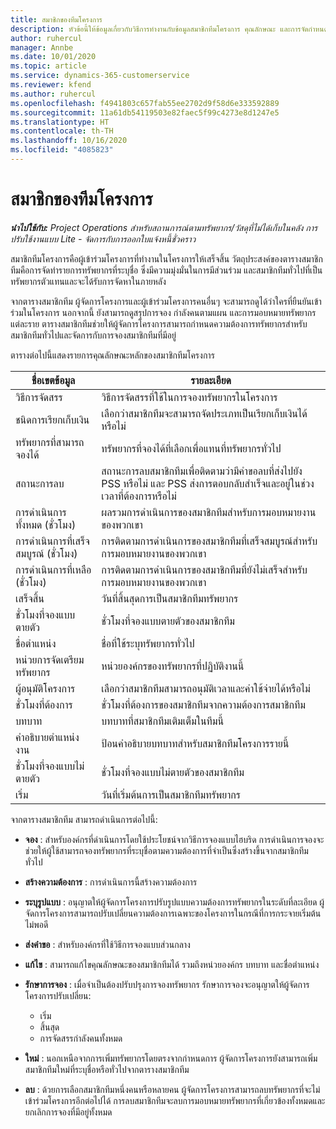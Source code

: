 ```yaml
---
title: สมาชิกของทีมโครงการ
description: หัวข้อนี้ให้ข้อมูลเกี่ยวกับวิธีการทำงานกับข้อมูลสมาชิกทีมโครงการ คุณลักษณะ และการจัดกำหนดการ
author: ruhercul
manager: Annbe
ms.date: 10/01/2020
ms.topic: article
ms.service: dynamics-365-customerservice
ms.reviewer: kfend
ms.author: ruhercul
ms.openlocfilehash: f4941803c657fab55ee2702d9f58d6e333592889
ms.sourcegitcommit: 11a61db54119503e82faec5f99c4273e8d1247e5
ms.translationtype: HT
ms.contentlocale: th-TH
ms.lasthandoff: 10/16/2020
ms.locfileid: "4085823"
---
```

# <a name="project-team-members"></a>สมาชิกของทีมโครงการ

_**นำไปใช้กับ:** Project Operations สำหรับสถานการณ์ตามทรัพยากร/วัสดุที่ไม่ได้เก็บในคลัง การปรับใช้งานแบบ Lite - จัดการกับการออกใบแจ้งหนี้ชั่วคราว_

สมาชิกทีมโครงการคือผู้เข้าร่วมโครงการที่ทำงานในโครงการให้เสร็จสิ้น วัตถุประสงค์ของตารางสมาชิกทีมคือการจัดทำรายการทรัพยากรที่ระบุชื่อ ซึ่งมีความมุ่งมั่นในการมีส่วนร่วม และสมาชิกทีมทั่วไปที่เป็นทรัพยากรตัวแทนและจะได้รับการจัดหาในภายหลัง

จากตารางสมาชิกทีม ผู้จัดการโครงการและผู้เข้าร่วมโครงการคนอื่นๆ จะสามารถดูได้ว่าใครที่ยืนยันเข้าร่วมในโครงการ นอกจากนี้ ยังสามารถดูสรุปการจอง กำลังคนตามแผน และการมอบหมายทรัพยากรแต่ละราย ตารางสมาชิกทีมช่วยให้ผู้จัดการโครงการสามารถกำหนดความต้องการทรัพยากรสำหรับสมาชิกทีมทั่วไปและจัดการกับการจองสมาชิกทีมที่มีอยู่

ตารางต่อไปนี้แสดงรายการคุณลักษณะหลักของสมาชิกทีมโครงการ

| ชื่อเขตข้อมูล          | รายละเอียด                                                                                                                                                                  |
|--------------------------|-----------------------------------------------------------------------------------------------------------------------------------------------------------------------------------|
| วิธีการจัดสรร        | วิธีการจัดสรรที่ใช้ในการจองทรัพยากรในโครงการ                                                                         |
| ชนิดการเรียกเก็บเงิน             | เลือกว่าสมาชิกทีมจะสามารถจัดประเภทเป็นเรียกเก็บเงินได้หรือไม่                                                                                                                                       |
| ทรัพยากรที่สามารถจองได้        | ทรัพยากรที่จองได้ที่เลือกเพื่อแทนที่ทรัพยากรทั่วไป                                                                                                                   |
| สถานะการลบ            | สถานะการลบสมาชิกทีมเพื่อติดตามว่ามีคำขอลบที่ส่งไปยัง PSS หรือไม่ และ PSS ส่งการตอบกลับสำเร็จและอยู่ในช่วงเวลาที่ต้องการหรือไม่ |
| การดำเนินการทั้งหมด (ชั่วโมง)     | ผลรวมการดำเนินการของสมาชิกทีมสำหรับการมอบหมายงานของพวกเขา                                                                                                                         |
| การดำเนินการที่เสร็จสมบูรณ์ (ชั่วโมง) | การติดตามการดำเนินการของสมาชิกทีมที่เสร็จสมบูรณ์สำหรับการมอบหมายงานของพวกเขา                                                                                           |
| การดำเนินการที่เหลือ (ชั่วโมง) | การติดตามการดำเนินการของสมาชิกทีมที่ยังไม่เสร็จสำหรับการมอบหมายงานของพวกเขา                                                                                    |
| เสร็จสิ้น                   | วันที่สิ้นสุดการเป็นสมาชิกทีมทรัพยากร                                                                                                                                            |
| ชั่วโมงที่จองแบบตายตัว        | ชั่วโมงที่จองแบบตายตัวของสมาชิกทีม                                                                                                                                                                |
| ชื่อตำแหน่ง            | ชื่อที่ใช้ระบุทรัพยากรทั่วไป                                                                                                                                   |
| หน่วยการจัดเตรียมทรัพยากร          | หน่วยองค์กรของทรัพยากรที่ปฏิบัติงานนี้                                                                                                                      |
| ผู้อนุมัติโครงการ         | เลือกว่าสมาชิกทีมสามารถอนุมัติเวลาและค่าใช้จ่ายได้หรือไม่                                                                                                                     |
| ชั่วโมงที่ต้องการ           | ชั่วโมงที่ต้องการของสมาชิกทีมจากความต้องการสมาชิกทีม                                                                                                                       |
| บทบาท                     | บทบาทที่สมาชิกทีมเติมเต็มในทีมนี้                                                                                                                                |
| คำอธิบายตำแหน่งงาน     | ป้อนคำอธิบายบทบาทสำหรับสมาชิกทีมโครงการรายนี้                                                                                                                             |
| ชั่วโมงที่จองแบบไม่ตายตัว        | ชั่วโมงที่จองแบบไม่ตายตัวของสมาชิกทีม                                                                                                                                                                 |
| เริ่ม                    | วันที่เริ่มต้นการเป็นสมาชิกทีมทรัพยากร                                                                                                                                          |

จากตารางสมาชิกทีม สามารถดำเนินการต่อไปนี้:

- **จอง** : สำหรับองค์กรที่ดำเนินการโดยใช้ประโยชน์จากวิธีการจองแบบไฮบริด การดำเนินการจองจะช่วยให้ผู้ใช้สามารถจองทรัพยากรที่ระบุชื่อตามความต้องการที่จำเป็นซึ่งสร้างขึ้นจากสมาชิกทีมทั่วไป
- **สร้างความต้องการ** : การดำเนินการนี้สร้างความต้องการ
- **ระบุรูปแบบ** : อนุญาตให้ผู้จัดการโครงการปรับรูปแบบความต้องการทรัพยากรในระดับที่ละเอียด ผู้จัดการโครงการสามารถปรับเปลี่ยนความต้องการเฉพาะของโครงการในกรณีที่การกระจายเริ่มต้นไม่พอดี
- **ส่งคำขอ** : สำหรับองค์กรที่ใช้วิธีการจองแบบส่วนกลาง
- **แก้ไข** : สามารถแก้ไขคุณลักษณะของสมาชิกทีมได้ รวมถึงหน่วยองค์กร บทบาท และชื่อตำแหน่ง
- **รักษาการจอง** : เมื่อจำเป็นต้องปรับปรุงการจองทรัพยากร รักษาการจองจะอนุญาตให้ผู้จัดการโครงการปรับเปลี่ยน:

    - เริ่ม
    - สิ้นสุด
    - การจัดสรรกำลังคนทั้งหมด

- **ใหม่** : นอกเหนือจากการเพิ่มทรัพยากรโดยตรงจากกำหนดการ ผู้จัดการโครงการยังสามารถเพิ่มสมาชิกทีมใหม่ที่ระบุชื่อหรือทั่วไปจากตารางสมาชิกทีม
- **ลบ** : ด้วยการเลือกสมาชิกทีมหนึ่งคนหรือหลายคน ผู้จัดการโครงการสามารถลบทรัพยากรที่จะไม่เข้าร่วมโครงการอีกต่อไปได้ การลบสมาชิกทีมจะลบการมอบหมายทรัพยากรที่เกี่ยวข้องทั้งหมดและยกเลิกการจองที่มีอยู่ทั้งหมด

